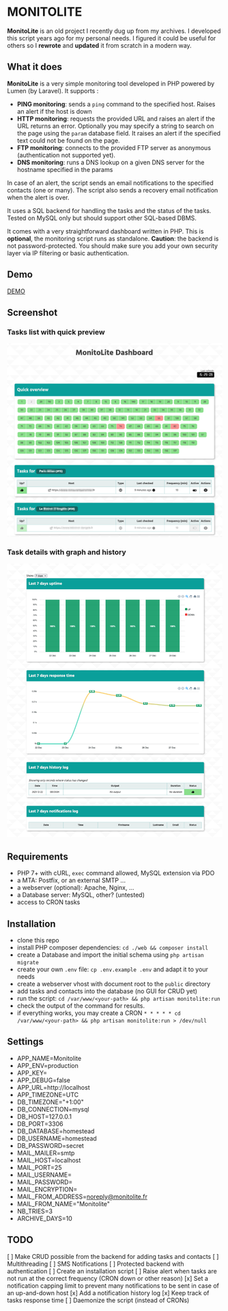 # MONITOLITE

**MonitoLite** is an old project I recently dug up from my archives. I developed this script years ago for my personal needs.
I figured it could be useful for others so I **rewrote** and **updated** it from scratch in a modern way.


## What it does

**MonitoLite** is a very simple monitoring tool developed in PHP powered by Lumen (by Laravel). It supports :
 * **PING monitoring**: sends a `ping` command to the specified host. Raises an alert if the host is down
 * **HTTP monitoring**: requests the provided URL and raises an alert if the URL returns an error. Optionally you may specify a string to search on the page using the `param` database field. It raises an alert if the specified text could not be found on the page.
 * **FTP monitoring**: connects to the provided FTP server as anonymous (authentication not supported yet).
 * **DNS monitoring**: runs a DNS lookup on a given DNS server for the hostname specified in the params

 In case of an alert, the script sends an email notifications to the specified contacts (one or many).
 The script also sends a recovery email notification when the alert is over.

It uses a SQL backend for handling the tasks and the status of the tasks.
Tested on MySQL only but should support other SQL-based DBMS.

It comes with a very straightforward dashboard written in PHP. This is **optional**, the monitoring script runs as standalone.
**Caution**: the backend is not password-protected. You should make sure you add your own security layer via IP filtering or basic authentication.

## Demo

[DEMO](https://monitolite.mabox.eu)

## Screenshot

### Tasks list with quick preview

![screenshot](https://github.com/axeloz/monitolite/raw/main/screenshot.png "Logo")

### Task details with graph and history

![screenshot](https://github.com/axeloz/monitolite/raw/main/screenshot2.png "Logo")


## Requirements

* PHP 7+ with cURL, `exec` command allowed, MySQL extension via PDO
* a MTA: Postfix, or an external SMTP ...
* a webserver (optional): Apache, Nginx, ...
* a Database server: MySQL, other? (untested)
* access to CRON tasks

## Installation

 * clone this repo
 * install PHP composer dependencies: `cd ./web && composer install`
 * create a Database and import the initial schema using `php artisan migrate`
 * create your own `.env` file: `cp .env.example .env` and adapt it to your needs
 * create a webserver vhost with document root to the `public` directory
 * add tasks and contacts into the database (no GUI for CRUD yet)
 * run the script: `cd /var/www/<your-path> && php artisan monitolite:run`
 * check the output of the command for results.
 * if everything works, you may create a CRON `* * * * * cd /var/www/<your-path> && php artisan monitolite:run > /dev/null`


## Settings

* APP_NAME=Monitolite
* APP_ENV=production
* APP_KEY=<GENERATE KEY HERE>
* APP_DEBUG=false
* APP_URL=http://localhost
* APP_TIMEZONE=UTC
* DB_TIMEZONE="+1:00"
* DB_CONNECTION=mysql
* DB_HOST=127.0.0.1
* DB_PORT=3306
* DB_DATABASE=homestead
* DB_USERNAME=homestead
* DB_PASSWORD=secret
* MAIL_MAILER=smtp
* MAIL_HOST=localhost
* MAIL_PORT=25
* MAIL_USERNAME=
* MAIL_PASSWORD=
* MAIL_ENCRYPTION=
* MAIL_FROM_ADDRESS=noreply@monitolite.fr
* MAIL_FROM_NAME="Monitolite"
* NB_TRIES=3
* ARCHIVE_DAYS=10


## TODO

 [ ] Make CRUD possible from the backend for adding tasks and contacts
 [ ] Multithreading
 [ ] SMS Notifications
 [ ] Protected backend with authentication
 [ ] Create an installation script
 [ ] Raise alert when tasks are not run at the correct frequency (CRON down or other reason)
 [x] Set a notification capping limit to prevent many notifications to be sent in case of an up-and-down host
 [x] Add a notification history log
 [x] Keep track of tasks response time
 [ ] Daemonize the script (instead of CRONs)
